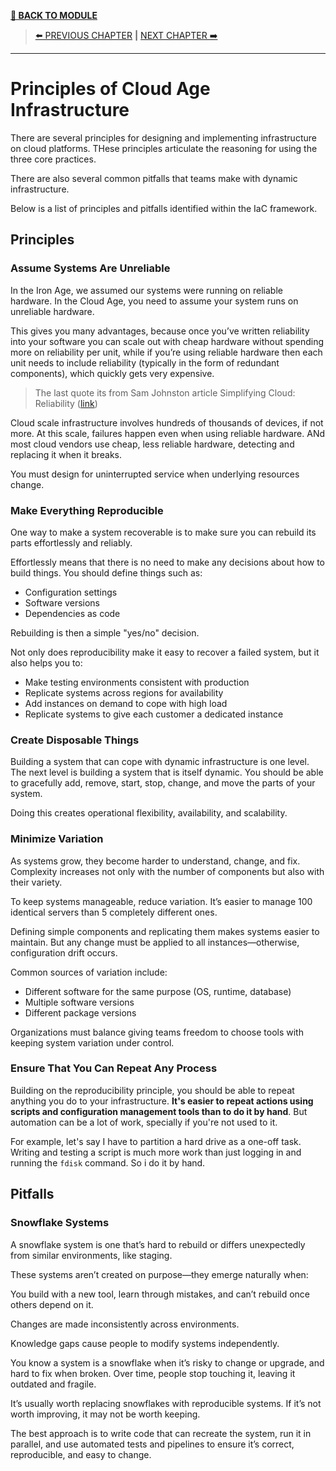 [__🧭 BACK TO MODULE__](../README.md)

> [⬅️ PREVIOUS CHAPTER](./1-infrastructure-as-code.md) __|__ [NEXT CHAPTER ➡️](./3-infrastructure-as-platform.md)

---

# Principles of Cloud Age Infrastructure 

There are several principles for designing and implementing infrastructure on cloud platforms. THese principles articulate the reasoning for using the three core practices. 

There are also several common pitfalls that teams make with dynamic infrastructure.

Below is a list of principles and pitfalls identified within the IaC framework.

## Principles

### Assume Systems Are Unreliable

In the Iron Age, we assumed our systems were running on reliable hardware. In the Cloud Age, you need to assume your system runs on unreliable hardware.

This gives you many advantages, because once you’ve written reliability into your software you can scale out with cheap hardware without spending more on reliability per unit, while if you’re using reliable hardware then each unit needs to include reliability (typically in the form of redundant components), which quickly gets very expensive.

> The last quote its from Sam Johnston article Simplifying Cloud: Reliability ([link](https://samjohnston.org/2012/03/08/simplifying-cloud-reliability/))

Cloud scale infrastructure involves hundreds of thousands of devices, if not more. At this scale, failures happen even when using reliable hardware. ANd most cloud vendors use cheap, less reliable hardware, detecting and replacing it when it breaks.

You must design for uninterrupted service when underlying resources change.

### Make Everything Reproducible

One way to make a system recoverable is to make sure you can rebuild its parts effortlessly and reliably.

Effortlessly means that there is no need to make any decisions about how to build things. You should define things such as:

- Configuration settings
- Software versions
- Dependencies as code

Rebuilding is then a simple "yes/no" decision.

Not only does reproducibility make it easy to recover a failed system, but it also helps you to:

- Make testing environments consistent with production
- Replicate systems across regions for availability
- Add instances on demand to cope with high load
- Replicate systems to give each customer a dedicated instance

### Create Disposable Things

Building a system that can cope with dynamic infrastructure is one level. The next level is building a system that is itself dynamic. You should be able to gracefully add, remove, start, stop, change, and move the parts of your system.

Doing this creates operational flexibility, availability, and scalability.

### Minimize Variation

As systems grow, they become harder to understand, change, and fix. Complexity increases not only with the number of components but also with their variety.

To keep systems manageable, reduce variation. It’s easier to manage 100 identical servers than 5 completely different ones.

Defining simple components and replicating them makes systems easier to maintain. But any change must be applied to all instances—otherwise, configuration drift occurs.

Common sources of variation include:
- Different software for the same purpose (OS, runtime, database)
- Multiple software versions
- Different package versions

Organizations must balance giving teams freedom to choose tools with keeping system variation under control.

### Ensure That You Can Repeat Any Process

Building on the reproducibility principle, you should be able to repeat anything you do to your infrastructure. **It's easier to repeat actions using scripts and configuration management tools than to do it by hand**. But automation can be a lot of work, specially if you're not used to it.

For example, let's say I have to partition a hard drive as a one-off task. Writing and testing a script is much more work than just logging in and running the `fdisk` command. So i do it by hand.

## Pitfalls

### Snowflake Systems

A snowflake system is one that’s hard to rebuild or differs unexpectedly from similar environments, like staging.

These systems aren’t created on purpose—they emerge naturally when:

You build with a new tool, learn through mistakes, and can’t rebuild once others depend on it.

Changes are made inconsistently across environments.

Knowledge gaps cause people to modify systems independently.

You know a system is a snowflake when it’s risky to change or upgrade, and hard to fix when broken. Over time, people stop touching it, leaving it outdated and fragile.

It’s usually worth replacing snowflakes with reproducible systems. If it’s not worth improving, it may not be worth keeping.

The best approach is to write code that can recreate the system, run it in parallel, and use automated tests and pipelines to ensure it’s correct, reproducible, and easy to change.
